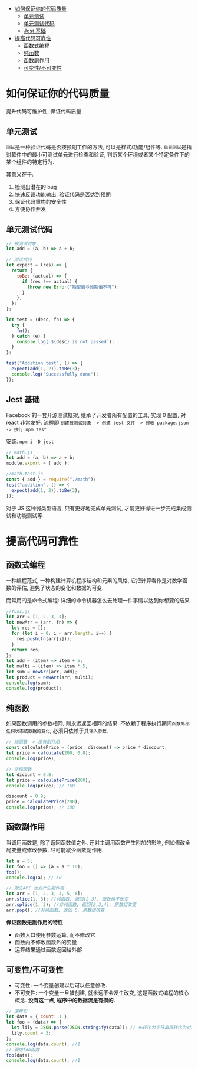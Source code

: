 - [如何保证你的代码质量](#如何保证你的代码质量)
  - [单元测试](#单元测试)
  - [单元测试代码](#单元测试代码)
  - [Jest 基础](#jest-基础)
- [提高代码可靠性](#提高代码可靠性)
  - [函数式编程](#函数式编程)
  - [纯函数](#纯函数)
  - [函数副作用](#函数副作用)
  - [可变性/不可变性](#可变性不可变性)

# 如何保证你的代码质量

提升代码可维护性, 保证代码质量

## 单元测试

`测试`是一种验证代码是否按预期工作的方法, 可以是样式/功能/组件等.
`单元测试`是指对软件中的最小可测试单元进行检查和验证, 判断某个环境或者某个特定条件下的某个组件的特定行为.

其意义在于:

1. 检测出潜在的 bug
2. 快速反馈功能输出, 验证代码是否达到预期
3. 保证代码重构的安全性
4. 方便协作开发

## 单元测试代码

```js
// 被测试对象
let add = (a, b) => a + b;

// 测试代码
let expect = (res) => {
  return {
    toBe: (actual) => {
      if (res !== actual) {
        throw new Error("期望值与预期值不符");
      }
    },
  };
};

let test = (desc, fn) => {
  try {
    fn();
  } catch (e) {
    console.log(`${desc} is not passed`);
  }
};

test("Addition test", () => {
  expect(add(1, 2)).toBe(3);
  console.log("Successfully done");
});
```

## Jest 基础

Facebook 的一套开源测试框架, 继承了开发者所有配置的工具, 实现 0 配置, 对 react 非常友好.
流程即 `创建被测试对象 -> 创建 test 文件 -> 修改 package.json -> 执行 npm test`

安装: `npm i -D jest`

```js
// math.js
let add = (a, b) => a + b;
module.export = { add };

//math.test.js
const { add } = require("./math");
test("addition", () => {
  expect(add(1, 2)).toBe(3);
});
```

对于 JS 这种弱类型语言, 只有更好地完成单元测试, 才能更好得进一步完成集成测试和功能测试等.

# 提高代码可靠性

## 函数式编程

一种编程范式, 一种构建计算机程序结构和元素的风格, 它把计算看作是对数学函数的评估, 避免了状态的变化和数据的可变.

而常用的是命令式编程: 详细的命令机器怎么去处理一件事情以达到你想要的结果

```js
//funs.js
let arr = [1, 2, 3, 4];
let newArr = (arr, fn) => {
  let res = [];
  for (let i = 0; i < arr.length; i++) {
    res.push(fn(arr[i]));
  }
  return res;
};
let add = (item) => item + 5;
let multi = (item) => item * 5;
let sum = newArr(arr, add);
let product = newArr(arr, multi);
console.log(sum);
console.log(product);
```

## 纯函数

如果函数调用的参数相同, 则永远返回相同的结果. 不依赖于程序执行期间`函数外部任何状态或数据的变化`, 必须只依赖于其`输入参数`.

```js
// 纯函数 -> 没有副作用
const calculatePrice = (price, discount) => price * discount;
let price = calculate(200, 0.8);
console.log(price);

// 非纯函数
let dicount = 0.8;
let price = calculatePrice(200);
console.log(price); // 160

discount = 0.9;
price = calculatePrice(200);
console.log(price); // 180
```

## 函数副作用

当调用函数是, 除了返回函数值之外, 还对主调用函数产生附加的影响, 例如修改全局变量或修改参数. 尽可能减少函数副作用.

```js
let a = 5;
let foo = () => (a = a * 10);
foo();
console.log(a); // 50

// 源生API 也会产生副作用
let arr = [1, 2, 3, 4, 5, 6];
arr.slice(1, 3); //纯函数, 返回[2,3], 原数组不改变
arr.splice(1, 3); //非纯函数, 返回[2,3,4], 原数组改变
arr.pop(); //非纯函数, 返回 6, 原数组改变
```

**保证函数无副作用的特性**

- 函数入口使用参数运算, 而不修改它
- 函数内不修改函数外的变量
- 运算结果通过函数返回给外部

## 可变性/不可变性

- 可变性: 一个变量创建以后可以任意修改.
- 不可变性: 一个变量一旦被创建, 就永远不会发生改变, 这是函数式编程的核心概念. **没有这一点, 程序中的数据流是有损的.**

```js
// 深拷贝
let data = { count: 1 };
let foo = (data) => {
  let lily = JSON.parse(JSON.stringify(data)); // 先转化为字符串再转化为对象而产生数据不可变性
  lily.count = 3;
};
console.log(data.count); //1
// 调用foo函数
foo(data);
console.log(data.count); //1
```
